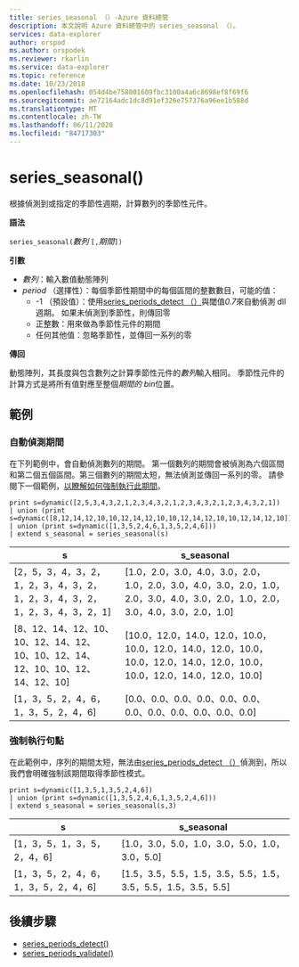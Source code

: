 ```yaml
---
title: series_seasonal （）-Azure 資料總管
description: 本文說明 Azure 資料總管中的 series_seasonal （）。
services: data-explorer
author: orspod
ms.author: orspodek
ms.reviewer: rkarlin
ms.service: data-explorer
ms.topic: reference
ms.date: 10/23/2018
ms.openlocfilehash: 054d4be758001609fbc3100a4a6c8698ef8f69f6
ms.sourcegitcommit: ae72164adc1dc8d91ef326e757376a96ee1b588d
ms.translationtype: MT
ms.contentlocale: zh-TW
ms.lasthandoff: 06/11/2020
ms.locfileid: "84717303"
---
```

# <a name="series_seasonal"></a>series_seasonal()

根據偵測到或指定的季節性週期，計算數列的季節性元件。

**語法**

`series_seasonal(`*數列* `[,`*期間*`])`

**引數**

* *數列*：輸入數值動態陣列
* *period* （選擇性）：每個季節性期間中的每個區間的整數數目，可能的值：
    *  -1 （預設值）：使用[series_periods_detect （）](series-periods-detectfunction.md)與閾值*0.7*來自動偵測 dll 週期。 如果未偵測到季節性，則傳回零
    * 正整數：用來做為季節性元件的期間
    * 任何其他值：忽略季節性，並傳回一系列的零

**傳回**

動態陣列，其長度與包含數列之計算季節性元件的*數列*輸入相同。 季節性元件的計算方式是將所有值對應至整個*期間的 bin*位置。

## <a name="examples"></a>範例

### <a name="auto-detect-the-period"></a>自動偵測期間

在下列範例中，會自動偵測數列的期間。 第一個數列的期間會被偵測為六個區間和第二個五個區間。第三個數列的期間太短，無法偵測並傳回一系列的零。 請參閱下一個範例，[以瞭解如何強制執行此期間](#force-a-period)。

<!-- csl: https://help.kusto.windows.net:443/Samples -->
```kusto
print s=dynamic([2,5,3,4,3,2,1,2,3,4,3,2,1,2,3,4,3,2,1,2,3,4,3,2,1])
| union (print s=dynamic([8,12,14,12,10,10,12,14,12,10,10,12,14,12,10,10,12,14,12,10]))
| union (print s=dynamic([1,3,5,2,4,6,1,3,5,2,4,6]))
| extend s_seasonal = series_seasonal(s)
```

|s|s_seasonal|
|---|---|
|[2，5，3，4，3，2，1，2，3，4，3，2，1，2，3，4，3，2，1，2，3，4，3，2，1]|[1.0，2.0，3.0，4.0，3.0，2.0，1.0，2.0，3.0，4.0，3.0，2.0，1.0，2.0，3.0，4.0，3.0，2.0，1.0，2.0，3.0，4.0，3.0，2.0，1.0]|
|[8、12、14、12、10、10、12、14、12、10、10、12、14、12、10、10、12、14、12、10]|[10.0，12.0，14.0，12.0，10.0，10.0，12.0，14.0，12.0，10.0，10.0，12.0，14.0，12.0，10.0，10.0，12.0，14.0，12.0，10.0]|
|[1，3，5，2，4，6，1，3，5，2，4，6]|[0.0、0.0、0.0、0.0、0.0、0.0、0.0、0.0、0.0、0.0、0.0、0.0]|

### <a name="force-a-period"></a>強制執行句點

在此範例中，序列的期間太短，無法由[series_periods_detect （）](series-periods-detectfunction.md)偵測到，所以我們會明確強制該期間取得季節性模式。

<!-- csl: https://help.kusto.windows.net:443/Samples -->
```kusto
print s=dynamic([1,3,5,1,3,5,2,4,6]) 
| union (print s=dynamic([1,3,5,2,4,6,1,3,5,2,4,6]))
| extend s_seasonal = series_seasonal(s,3)
```

|s|s_seasonal|
|---|---|
|[1，3，5，1，3，5，2，4，6]|[1.0，3.0，5.0，1.0，3.0，5.0，1.0，3.0，5.0]|
|[1，3，5，2，4，6，1，3，5，2，4，6]|[1.5，3.5，5.5，1.5，3.5，5.5，1.5，3.5，5.5，1.5，3.5，5.5]|
 
## <a name="next-steps"></a>後續步驟

* [series_periods_detect()](series-periods-detectfunction.md)
* [series_periods_validate()](series-periods-validatefunction.md)
